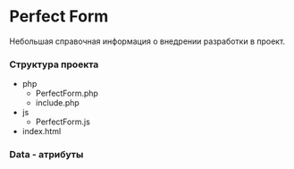 # Perfect Form
Небольшая справочная информация о внедрении разработки в проект. 

### Структура проекта
* php 
    * PerfectForm.php
    * include.php
* js
    * PerfectForm.js
 * index.html

### Data - атрибуты
